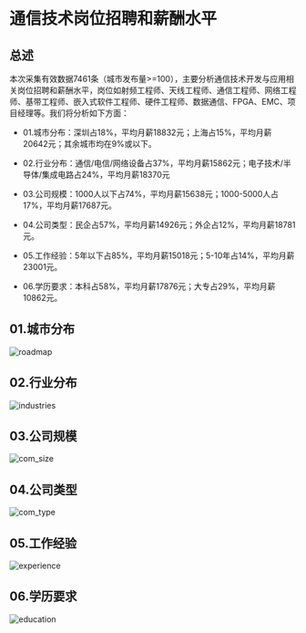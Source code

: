 # 通信技术岗位招聘和薪酬水平

## 总述

本次采集有效数据7461条（城市发布量\>=100），主要分析通信技术开发与应用相关岗位招聘和薪酬水平，岗位如射频工程师、天线工程师、通信工程师、网络工程师、基带工程师、嵌入式软件工程师、硬件工程师、数据通信、FPGA、EMC、项目经理等。我们将分析如下方面：

-   01.城市分布：深圳占18%，平均月薪18832元；上海占15%，平均月薪20642元；其余城市均在9%或以下。

-   02.行业分布：通信/电信/网络设备占37%，平均月薪15862元；电子技术/半导体/集成电路占24%，平均月薪18370元

-   03.公司规模：1000人以下占74%，平均月薪15638元；1000-5000人占17%，平均月薪17687元。

-   04.公司类型：民企占57%，平均月薪14926元；外企占12%，平均月薪18781元。

-   05.工作经验：5年以下占85%，平均月薪15018元；5-10年占14%，平均月薪23001元。

-   06.学历要求：本科占58%，平均月薪17876元；大专占29%，平均月薪10862元。

## 01.城市分布

![roadmap](PIC23/Rplot01_roadmap.png)

## 02.行业分布

![industries](PIC23/Rplot02_industries.png)

## 03.公司规模

![com_size](PIC23/Rplot03_com_size.png)

## 04.公司类型

![com_type](PIC23/Rplot04_com_type.png)

## 05.工作经验

![experience](PIC23/Rplot05_experience.png)

## 06.学历要求

![education](PIC23/Rplot06_education.png)

